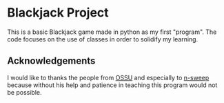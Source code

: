 # Blackjack Project

This is a basic Blackjack game made in python as my first "program". The code focuses on the use of classes in order to solidify my learning.

## Acknowledgements

I would like to thanks the people from [OSSU](https://github.com/ossu/computer-science) and especially to [n-sweep](https://github.com/n-sweep) because without his help and patience in teaching this program would not be possible.